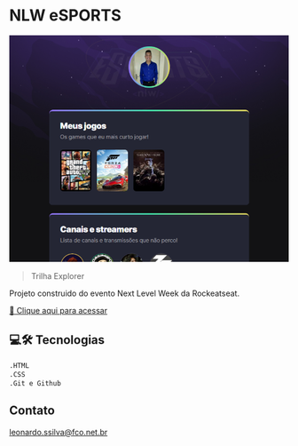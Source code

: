 # NLW eSPORTS

![preview](./.github/preview.png)

>Trilha Explorer

Projeto construido do evento Next Level Week da Rockeatseat.

[🔗 Clique aqui para acessar](https://leoossilva.github.io/nlw-esports-explorer/)


## 💻🛠 Tecnologias

    .HTML
    .CSS
    .Git e Github

## Contato 

leonardo.ssilva@fco.net.br
    